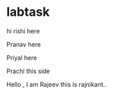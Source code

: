 # labtask

hi rishi here

Pranav here

Priyal here

Prachi this side

Hello , I am Rajeev
this is rajnikant..
